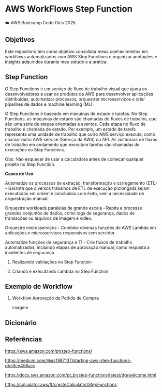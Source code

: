# AWS WorkFlows Step Function
☁️ AWS Bootcamp Code Girls 2025


## Objetivos ##
Este repositório tem como objetivo consolidar meus conhecimentos em workflows automatizados com AWS Step Functions e organizar anotações e insights adquiridos durante meu estudo e a prática.

## Step Function ##

O Step Functions é um serviço de fluxo de trabalho visual que ajuda os desenvolvedores a usar os produtos da AWS para desenvolver aplicações distribuídas, automatizar processos, orquestrar microsserviços e criar pipelines de dados e machine learning (ML).

O Step Functions é baseado em máquinas de estado e tarefas. No Step Functions, as máquinas de estado são chamadas de fluxos de trabalho, que são uma série de etapas orientadas a eventos. Cada etapa no fluxo de trabalho é chamada de estado. Por exemplo, um estado de tarefa representa uma unidade de trabalho que outro AWS serviço executa, como chamar outro AWS service (Serviço da AWS) ou API. As instâncias de fluxos de trabalho em andamento que executam tarefas são chamadas de execuções no Step Functions.

Obs: Não esquecer de usar a calculadora antes de começar qualquer projeto no Step Function.

**Casos de Uso** 

Automatize os processos de extração, transformação e carregamento (ETL) -
Garanta que diversos trabalhos de ETL de execução prolongada sejam executados em ordem e concluídos com êxito, sem a necessidade de orquestração manual.

Orquestre workloads paralelas de grande escala -
Repita e processe grandes conjuntos de dados, como logs de segurança, dados de transações ou arquivos de imagem e vídeo.

Orquestre microsserviços - 
Combine diversas funções do AWS Lambda em aplicações e microsserviços responsivos sem servidor.

Automatize funções de segurança e TI - 
Crie fluxos de trabalho automatizados, incluindo etapas de aprovação manual, como resposta a incidentes de segurança.

1. Realizando validações no Step Function
   
2. Criando e executando Lambda no Step Function

   

## Exemplo de Workflow ##

1. Workflow Aprovação de Pedido de Compra

   imagem

## Dicionário ##



## Referências ##

https://aws.amazon.com/pt/step-functions/

https://medium.com/@as1987137/starting-aws-step-functions-dbe3ce456acc

https://docs.aws.amazon.com/pt_br/step-functions/latest/dg/welcome.html

https://calculator.aws/#/createCalculator/StepFunctions



